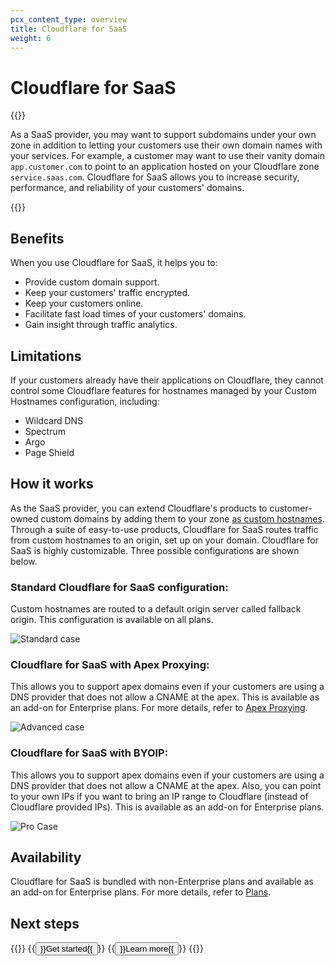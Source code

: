 ```yaml
---
pcx_content_type: overview
title: Cloudflare for SaaS
weight: 6
---
```


# Cloudflare for SaaS

{{<render file="_ssl-for-saas-definition.md">}} <br>

As a SaaS provider, you may want to support subdomains under your own zone in addition to letting your customers use their own domain names with your services. For example, a customer may want to use their vanity domain `app.customer.com` to point to an application hosted on your Cloudflare zone `service.saas.com`. Cloudflare for SaaS allows you to increase security, performance, and reliability of your customers' domains.

{{<render file="_non-contract-enablement.md" productFolder="fundamentals" >}}

## Benefits

When you use Cloudflare for SaaS, it helps you to:

*   Provide custom domain support.
*   Keep your customers' traffic encrypted.
*   Keep your customers online.
*   Facilitate fast load times of your customers' domains.
*   Gain insight through traffic analytics.

## Limitations

If your customers already have their applications on Cloudflare, they cannot control some Cloudflare features for hostnames managed by your Custom Hostnames configuration, including:

*   Wildcard DNS
*   Spectrum
*   Argo
*   Page Shield

## How it works

As the SaaS provider, you can extend Cloudflare's products to customer-owned custom domains by adding them to your zone [as custom hostnames](/cloudflare-for-platforms/cloudflare-for-saas/domain-support/hostname-verification/). Through a suite of easy-to-use products, Cloudflare for SaaS routes traffic from custom hostnames to an origin, set up on your domain. Cloudflare for SaaS is highly customizable. Three possible configurations are shown below.

### Standard Cloudflare for SaaS configuration:

Custom hostnames are routed to a default origin server called fallback origin. This configuration is available on all plans.

![Standard case](/images/cloudflare-for-platforms/use-cases/Standard.png)

### Cloudflare for SaaS with Apex Proxying:

This allows you to support apex domains even if your customers are using a DNS provider that does not allow a CNAME at the apex. This is available as an add-on for Enterprise plans. For more details, refer to [Apex Proxying](/cloudflare-for-platforms/cloudflare-for-saas/domain-support/hostname-verification/#apex-proxying).

![Advanced case](/images/cloudflare-for-platforms/use-cases/Advanced.png)

### Cloudflare for SaaS with BYOIP:

This allows you to support apex domains even if your customers are using a DNS provider that does not allow a CNAME at the apex. Also, you can point to your own IPs if you want to bring an IP range to Cloudflare (instead of Cloudflare provided IPs). This is available as an add-on for Enterprise plans.

![Pro Case](/images/cloudflare-for-platforms/use-cases/Pro.png)

## Availability

Cloudflare for SaaS is bundled with non-Enterprise plans and available as an add-on for Enterprise plans. For more details, refer to [Plans](/cloudflare-for-platforms/cloudflare-for-saas/plans/).

## Next steps

{{<button-group>}}
  {{<button type="primary" href="start/getting-started/">}}Get started{{</button>}}
  {{<button type="secondary" href="https://blog.cloudflare.com/introducing-ssl-for-saas/" target="_blank">}}Learn more{{</button>}}
{{</button-group>}}
